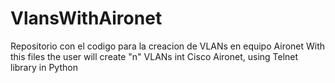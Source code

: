 # VlansWithAironet
Repositorio con el codigo para la creacion de VLANs en equipo Aironet
With this files the user will create "n" VLANs int Cisco Aironet, using Telnet library in Python